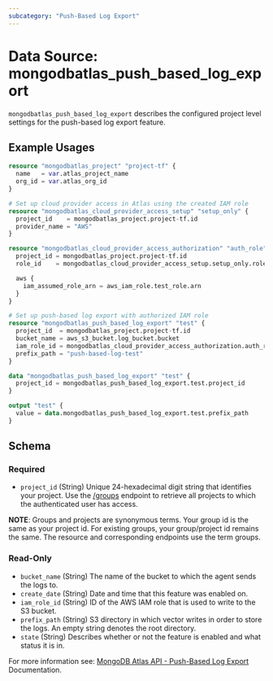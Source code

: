 ```yaml
---
subcategory: "Push-Based Log Export"
---
```


# Data Source: mongodbatlas_push_based_log_export

`mongodbatlas_push_based_log_export` describes the configured project level settings for the push-based log export feature.

## Example Usages
```terraform
resource "mongodbatlas_project" "project-tf" {
  name   = var.atlas_project_name
  org_id = var.atlas_org_id
}

# Set up cloud provider access in Atlas using the created IAM role
resource "mongodbatlas_cloud_provider_access_setup" "setup_only" {
  project_id    = mongodbatlas_project.project-tf.id
  provider_name = "AWS"
}

resource "mongodbatlas_cloud_provider_access_authorization" "auth_role" {
  project_id = mongodbatlas_project.project-tf.id
  role_id    = mongodbatlas_cloud_provider_access_setup.setup_only.role_id

  aws {
    iam_assumed_role_arn = aws_iam_role.test_role.arn
  }
}

# Set up push-based log export with authorized IAM role
resource "mongodbatlas_push_based_log_export" "test" {
  project_id  = mongodbatlas_project.project-tf.id
  bucket_name = aws_s3_bucket.log_bucket.bucket
  iam_role_id = mongodbatlas_cloud_provider_access_authorization.auth_role.role_id
  prefix_path = "push-based-log-test"
}

data "mongodbatlas_push_based_log_export" "test" {
  project_id = mongodbatlas_push_based_log_export.test.project_id
}

output "test" {
  value = data.mongodbatlas_push_based_log_export.test.prefix_path
}
```

<!-- schema generated by tfplugindocs -->
## Schema

### Required

- `project_id` (String) Unique 24-hexadecimal digit string that identifies your project. Use the [/groups](#tag/Projects/operation/listProjects) endpoint to retrieve all projects to which the authenticated user has access.

**NOTE**: Groups and projects are synonymous terms. Your group id is the same as your project id. For existing groups, your group/project id remains the same. The resource and corresponding endpoints use the term groups.

### Read-Only

- `bucket_name` (String) The name of the bucket to which the agent sends the logs to.
- `create_date` (String) Date and time that this feature was enabled on.
- `iam_role_id` (String) ID of the AWS IAM role that is used to write to the S3 bucket.
- `prefix_path` (String) S3 directory in which vector writes in order to store the logs. An empty string denotes the root directory.
- `state` (String) Describes whether or not the feature is enabled and what status it is in.

For more information see: [MongoDB Atlas API - Push-Based Log Export](https://www.mongodb.com/docs/api/doc/atlas-admin-api-v2/group/endpoint-push-based-log-export) Documentation.
